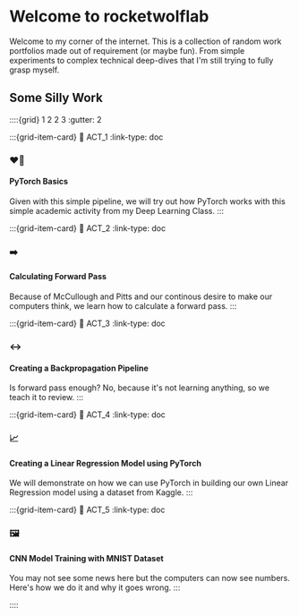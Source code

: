 # Welcome to rocketwolflab

Welcome to my corner of the internet. This is a collection of random work portfolios made out of requirement (or maybe fun). From simple experiments to complex technical deep-dives that I'm still trying to fully grasp myself.
</br>

## Some Silly Work

::::{grid} 1 2 2 3
:gutter: 2

:::{grid-item-card} 
:link: ACT_1
:link-type: doc

### ❤️‍🔥
#### PyTorch Basics

Given with this simple pipeline, we will try out how PyTorch works with this simple academic activity from my Deep Learning Class.
:::

:::{grid-item-card}
:link: ACT_2
:link-type: doc

### ➡️
#### Calculating Forward Pass

Because of McCullough and Pitts and our continous desire to make our computers think, we learn how to calculate a forward pass.
:::

:::{grid-item-card} 
:link: ACT_3
:link-type: doc

### ↔️
#### Creating a Backpropagation Pipeline

Is forward pass enough? No, because it's not learning anything, so we teach it to review.
:::

:::{grid-item-card} 
:link: ACT_4
:link-type: doc

### 📈
#### Creating a Linear Regression Model using PyTorch

We will demonstrate on how we can use PyTorch in building our own Linear Regression model using a dataset from Kaggle.
:::

:::{grid-item-card} 
:link: ACT_5
:link-type: doc

### 🖼️
#### CNN Model Training with MNIST Dataset

You may not see some news here but the computers can now see numbers. Here's how we do it and why it goes wrong.
:::

::::
